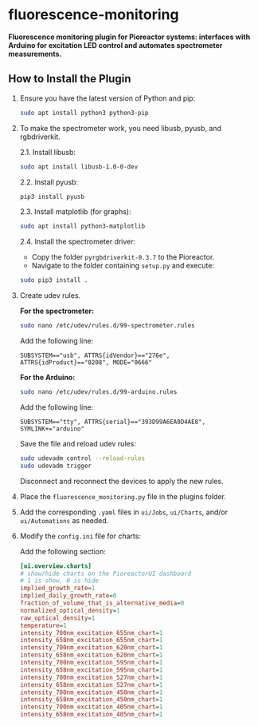 # fluorescence-monitoring
**Fluorescence monitoring plugin for Pioreactor systems: interfaces with Arduino for excitation LED control and automates spectrometer measurements.**

## How to Install the Plugin

1. Ensure you have the latest version of Python and pip:

   ```bash
   sudo apt install python3 python3-pip
   ```

2. To make the spectrometer work, you need libusb, pyusb, and rgbdriverkit.

   2.1. Install libusb:
   ```bash
   sudo apt install libusb-1.0-0-dev
   ```

   2.2. Install pyusb:
   ```bash
   pip3 install pyusb
   ```

   2.3. Install matplotlib (for graphs):
   ```bash
   sudo apt install python3-matplotlib
   ```

   2.4. Install the spectrometer driver:
   - Copy the folder `pyrgbdriverkit-0.3.7` to the Pioreactor.
   - Navigate to the folder containing `setup.py` and execute:
   ```bash
   sudo pip3 install .
   ```

3. Create udev rules.

   **For the spectrometer:**
   ```bash
   sudo nano /etc/udev/rules.d/99-spectrometer.rules
   ```
   Add the following line:
   ```
   SUBSYSTEM=="usb", ATTRS{idVendor}=="276e", ATTRS{idProduct}=="0208", MODE="0666"
   ```

   **For the Arduino:**
   ```bash
   sudo nano /etc/udev/rules.d/99-arduino.rules
   ```
   Add the following line:
   ```
   SUBSYSTEM=="tty", ATTRS{serial}=="393D99A6EA0D4AE8", SYMLINK+="arduino"
   ```

   Save the file and reload udev rules:
   ```bash
   sudo udevadm control --reload-rules
   sudo udevadm trigger
   ```
   Disconnect and reconnect the devices to apply the new rules.

4. Place the `fluorescence_monitoring.py` file in the plugins folder.

5. Add the corresponding `.yaml` files in `ui/Jobs`, `ui/Charts`, and/or `ui/Automations` as needed.

6. Modify the `config.ini` file for charts:

   Add the following section:
   ```ini
   [ui.overview.charts]
   # show/hide charts on the PioreactorUI dashboard
   # 1 is show, 0 is hide
   implied_growth_rate=1
   implied_daily_growth_rate=0
   fraction_of_volume_that_is_alternative_media=0
   normalized_optical_density=1
   raw_optical_density=1
   temperature=1
   intensity_700nm_excitation_655nm_chart=1
   intensity_658nm_excitation_655nm_chart=1
   intensity_700nm_excitation_620nm_chart=1
   intensity_658nm_excitation_620nm_chart=1
   intensity_700nm_excitation_595nm_chart=1
   intensity_658nm_excitation_595nm_chart=1
   intensity_700nm_excitation_527nm_chart=1
   intensity_658nm_excitation_527nm_chart=1
   intensity_700nm_excitation_450nm_chart=1
   intensity_658nm_excitation_450nm_chart=1
   intensity_700nm_excitation_405nm_chart=1
   intensity_658nm_excitation_405nm_chart=1


